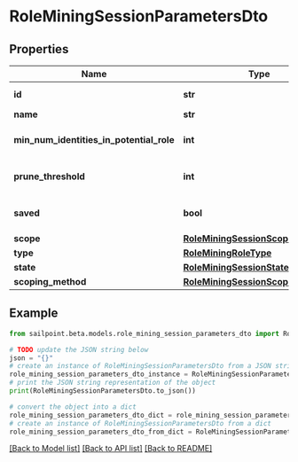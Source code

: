 # RoleMiningSessionParametersDto


## Properties

Name | Type | Description | Notes
------------ | ------------- | ------------- | -------------
**id** | **str** | The ID of the role mining session | [optional] 
**name** | **str** | The session&#39;s saved name | [optional] 
**min_num_identities_in_potential_role** | **int** | Minimum number of identities in a potential role | [optional] 
**prune_threshold** | **int** | The prune threshold to be used or null to calculate prescribedPruneThreshold | [optional] 
**saved** | **bool** | The session&#39;s saved status | [optional] [default to True]
**scope** | [**RoleMiningSessionScope**](RoleMiningSessionScope.md) |  | [optional] 
**type** | [**RoleMiningRoleType**](RoleMiningRoleType.md) |  | [optional] 
**state** | [**RoleMiningSessionState**](RoleMiningSessionState.md) |  | [optional] 
**scoping_method** | [**RoleMiningSessionScopingMethod**](RoleMiningSessionScopingMethod.md) |  | [optional] 

## Example

```python
from sailpoint.beta.models.role_mining_session_parameters_dto import RoleMiningSessionParametersDto

# TODO update the JSON string below
json = "{}"
# create an instance of RoleMiningSessionParametersDto from a JSON string
role_mining_session_parameters_dto_instance = RoleMiningSessionParametersDto.from_json(json)
# print the JSON string representation of the object
print(RoleMiningSessionParametersDto.to_json())

# convert the object into a dict
role_mining_session_parameters_dto_dict = role_mining_session_parameters_dto_instance.to_dict()
# create an instance of RoleMiningSessionParametersDto from a dict
role_mining_session_parameters_dto_from_dict = RoleMiningSessionParametersDto.from_dict(role_mining_session_parameters_dto_dict)
```
[[Back to Model list]](../README.md#documentation-for-models) [[Back to API list]](../README.md#documentation-for-api-endpoints) [[Back to README]](../README.md)


